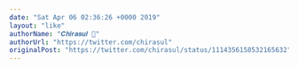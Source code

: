 ```yaml
---
date: "Sat Apr 06 02:36:26 +0000 2019"
layout: "like"
authorName: "𝑪𝒉𝒊𝒓𝒂𝒔𝒖𝒍 🍄"
authorUrl: "https://twitter.com/chirasul"
originalPost: "https://twitter.com/chirasul/status/1114356158532165632"
---
```

